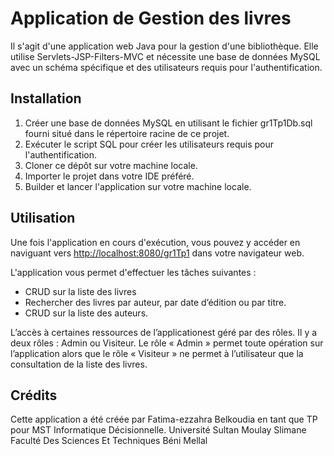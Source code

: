 # Application de Gestion des livres

Il s'agit d'une application web Java pour la gestion d'une bibliothèque. Elle utilise Servlets-JSP-Filters-MVC et nécessite une base de données MySQL avec un schéma spécifique et des utilisateurs requis pour l'authentification.

## Installation

1.  Créer une base de données MySQL en utilisant le fichier gr1Tp1Db.sql fourni situé dans le répertoire racine de ce projet.
2.  Exécuter le script SQL pour créer les utilisateurs requis pour l'authentification.
3.  Cloner ce dépôt sur votre machine locale.
4.  Importer le projet dans votre IDE préféré.
5.  Builder et lancer l'application sur votre machine locale.

## Utilisation

Une fois l'application en cours d'exécution, vous pouvez y accéder en naviguant vers [http://localhost:8080/gr1Tp1](http://localhost:8080/gr1Tp1) dans votre navigateur web.

L'application vous permet d'effectuer les tâches suivantes :

-   CRUD sur la liste des livres
-   Rechercher des livres par auteur, par date d’édition ou par titre.
-   CRUD sur la liste des auteurs.

L’accès à certaines ressources de l’applicationest géré par des rôles. Il y a deux rôles : Admin ou Visiteur. Le rôle « Admin » permet toute opération sur l’application alors que le rôle « Visiteur » ne permet à l’utilisateur que la consultation de la liste des livres.

## Crédits

Cette application a été créée par Fatima-ezzahra Belkoudia en tant que TP pour MST Informatique Décisionnelle.
Université Sultan Moulay Slimane Faculté Des Sciences Et Techniques Béni Mellal